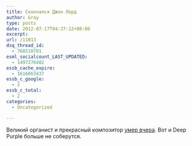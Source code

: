 ```yaml
---
title: Скончался Джон Лорд
author: Gray
type: posts
date: 2012-07-17T04:37:12+00:00
excerpt:
url: /11013
dsq_thread_id:
  - 768510701
esml_socialcount_LAST_UPDATED:
  - 1497276482
essb_cache_expire:
  - 1616063437
essb_c_google:
  - 2
essb_c_total:
  - 2
categories:
  - Uncategorized

---
```








Великий органист и прекрасный композитор [умер вчера][1]. Вот и Deep Purple больше не соберутся.

 [1]: http://lenta.ru/news/2012/07/16/lord/